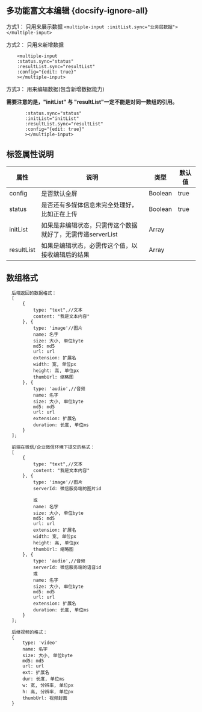 ## 多功能富文本编辑 {docsify-ignore-all}

方式1： 只用来展示数据
``<multiple-input :initList.sync="业务层数据"></multiple-input>``
    
方式2： 只用来新增数据
```
    <multiple-input 
    :status.sync="status" 
    :resultList.sync="resultList"
    :config="{edit: true}"
    ></multiple-input>
```

方式3： 用来编辑数据(包含新增数据能力)

**需要注意的是，"initList" 与 "resultList"一定不能是对同一数组的引用。**

 ```   <multiple-input 
        :status.sync="status" 
        :initList="initList"
        :resultList.sync="resultList"
        :config="{edit: true}"
        ></multiple-input>
  ```


## 标签属性说明

| 属性 | 说明 | 类型 | 默认值 |
| --- | --- | --- | --- |
| config | 是否默认全屏 | Boolean | true   |
| status | 是否还有多媒体信息未完全处理好，比如正在上传 | Boolean |  true  |
| initList | 如果是非编辑状态，只需传这个数据就好了，无需传递serverList | Array |  |   
| resultList | 如果是编辑状态，必需传这个值，以接收编辑后的结果 | Array |  |   


##  数组格式
  ```
    后端返回的数据格式：
    [
        {
            type: "text",//文本
            content: "我是文本内容"
        }, {
            type: 'image'//图片
            name: 名字
            size: 大小, 单位byte
            md5: md5
            url: url
            extension: 扩展名
            width: 宽, 单位px
            height: 高, 单位px
            thumbUrl: 缩略图
        }, {
            type: 'audio',//音频
            name: 名字
            size: 大小, 单位byte
            md5: md5
            url: url
            extension: 扩展名
            duration: 长度, 单位ms
        }
    ]; 
    
    前端在微信/企业微信环境下提交的格式：
    [
        {
            type: "text",//文本
            content: "我是文本内容"
        }, {
            type: 'image'//图片
            serverId: 微信服务端的图片id

            或
            name: 名字
            size: 大小, 单位byte
            md5: md5
            url: url
            extension: 扩展名
            width: 宽, 单位px
            height: 高, 单位px
            thumbUrl: 缩略图
        }, {
            type: 'audio',//音频
            serverId: 微信服务端的语音id
            或
            name: 名字
            size: 大小, 单位byte
            md5: md5
            url: url
            extension: 扩展名
            duration: 长度, 单位ms
        }
    ];

    后继视频的格式：
    {
        type: 'video'
        name: 名字
        size: 大小, 单位byte
        md5: md5
        url: url
        ext: 扩展名
        dur: 长度, 单位ms
        w: 宽, 分辨率, 单位px
        h: 高, 分辨率, 单位px
        thumbUrl: 视频封面
    }
  ```